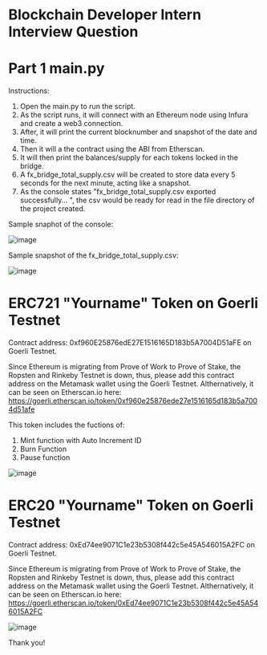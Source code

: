 # Blockchain Developer Intern Interview Question
# Part 1 main.py
Instructions:
 1. Open the main.py to run the script.
 2. As the script runs, it will connect with an Ethereum node using Infura and create a web3 connection.
 3. After, it will print the current blocknumber and snapshot of the date and time. 
 4. Then it will a the contract using the ABI from Etherscan.
 5. It will then print the balances/supply for each tokens locked in the bridge.
 6. A fx_bridge_total_supply.csv will be created to store data every 5 seconds for the next minute, acting like a snapshot.
 7. As the console states "fx_bridge_total_supply.csv exported successfully... ", the csv would be ready for read in the file directory of the project created.
 
 
 Sample snaphot of the console:
 
 ![image](https://user-images.githubusercontent.com/98268475/212541258-60184bd7-91b3-4828-9876-74271ababfd9.png)

 Sample snapshot of the fx_bridge_total_supply.csv:
 
 ![image](https://user-images.githubusercontent.com/98268475/212541322-01aaae21-c5f9-4a22-a33a-4a1e5673c5e3.png)

# ERC721 "Yourname" Token on Goerli Testnet
Contract address: 0xf960E25876edE27E1516165D183b5A7004D51aFE on Goerli Testnet.

Since Ethereum is migrating from Prove of Work to Prove of Stake, the Ropsten and Rinkeby Testnet is down, thus, please add this contract address on the Metamask wallet using the Goerli Testnet. Althernatively, it can be seen on 
Etherscan.io here: https://goerli.etherscan.io/token/0xf960e25876ede27e1516165d183b5a7004d51afe

This token includes the fuctions of:
1. Mint function with Auto Increment ID
2. Burn Function
3. Pause function

![image](https://user-images.githubusercontent.com/98268475/212540488-506efbd6-346d-46a3-9463-5a5a886e482e.png)



# ERC20 "Yourname" Token on Goerli Testnet
Contract address: 0xEd74ee9071C1e23b5308f442c5e45A546015A2FC on Goerli Testnet.

Since Ethereum is migrating from Prove of Work to Prove of Stake, the Ropsten and Rinkeby Testnet is down, thus, please add this contract address on the Metamask wallet using the Goerli Testnet. Althernatively, it can be seen on 
Etherscan.io here: https://goerli.etherscan.io/token/0xEd74ee9071C1e23b5308f442c5e45A546015A2FC

![image](https://user-images.githubusercontent.com/98268475/212540535-67c12814-1088-4f6f-b729-4099b549f3a3.png)



Thank you!
